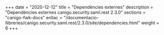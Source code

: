 +++
date        = "2020-12-12"
title       = "Dependències externes"
description = "Dependències externes canigo.security.saml.rest 2.3.0"
sections    = "canigo-fwk-docs"
enllac		= "/documentacio-llibreries/canigo.security.saml.rest/2.3.0/site/dependencies.html"
weight		= 6
+++
